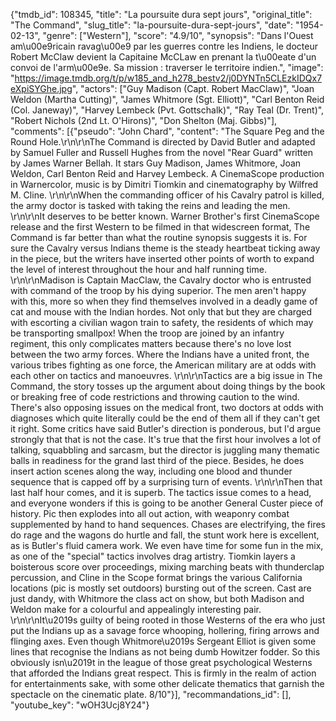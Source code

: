 {"tmdb_id": 108345, "title": "La poursuite dura sept jours", "original_title": "The Command", "slug_title": "la-poursuite-dura-sept-jours", "date": "1954-02-13", "genre": ["Western"], "score": "4.9/10", "synopsis": "Dans l'Ouest am\u00e9ricain ravag\u00e9 par les guerres contre les Indiens, le docteur Robert McClaw devient la Capitaine McCLaw en prenant la t\u00eate d'un convoi de l'arm\u00e9e. Sa mission : traverser le territoire indien.", "image": "https://image.tmdb.org/t/p/w185_and_h278_bestv2/j0DYNTn5CLEzkIDQx7eXpiSYGhe.jpg", "actors": ["Guy Madison (Capt. Robert MacClaw)", "Joan Weldon (Martha Cutting)", "James Whitmore (Sgt. Elliott)", "Carl Benton Reid (Col. Janeway)", "Harvey Lembeck (Pvt. Gottschalk)", "Ray Teal (Dr. Trent)", "Robert Nichols (2nd Lt. O'Hirons)", "Don Shelton (Maj. Gibbs)"], "comments": [{"pseudo": "John Chard", "content": "The Square Peg and the Round Hole.\r\n\r\nThe Command is directed by David Butler and adapted by Samuel Fuller and Russell Hughes from the novel \"Rear Guard\" written by James Warner Bellah. It stars Guy Madison, James Whitmore, Joan Weldon, Carl Benton Reid and Harvey Lembeck. A CinemaScope production in Warnercolor, music is by Dimitri Tiomkin and cinematography by Wilfred M. Cline. \r\n\r\nWhen the commanding officer of his Cavalry patrol is killed, the army doctor is tasked with taking the reins and leading the men. \r\n\r\nIt deserves to be better known. Warner Brother's first CinemaScope release and the first Western to be filmed in that widescreen format, The Command is far better than what the routine synopsis suggests it is. For sure the Cavalry versus Indians theme is the steady heartbeat ticking away in the piece, but the writers have inserted other points of worth to expand the level of interest throughout the hour and half running time. \r\n\r\nMadison is Captain MacClaw, the Cavalry doctor who is entrusted with command of the troop by his dying superior. The men aren't happy with this, more so when they find themselves involved in a deadly game of cat and mouse with the Indian hordes. Not only that but they are charged with escorting a civilian wagon train to safety, the residents of which may be transporting smallpox! When the troop are joined by an infantry regiment, this only complicates matters because there's no love lost between the two army forces. Where the Indians have a united front, the various tribes fighting as one force, the American military are at odds with each other on tactics and manoeuvres. \r\n\r\nTactics are a big issue in The Command, the story tosses up the argument about doing things by the book or breaking free of code restrictions and throwing caution to the wind. There's also opposing issues on the medical front, two doctors at odds with diagnoses which quite literally could be the end of them all if they can't get it right. Some critics have said Butler's direction is ponderous, but I'd argue strongly that that is not the case. It's true that the first hour involves a lot of talking, squabbling and sarcasm, but the director is juggling many thematic balls in readiness for the grand last third of the piece. Besides, he does insert action scenes along the way, including one blood and thunder sequence that is capped off by a surprising turn of events. \r\n\r\nThen that last half hour comes, and it is superb. The tactics issue comes to a head, and everyone wonders if this is going to be another General Custer piece of history. Pic then explodes into all out action, with weaponry combat supplemented by hand to hand sequences. Chases are electrifying, the fires do rage and the wagons do hurtle and fall, the stunt work here is excellent, as is Butler's fluid camera work. We even have time for some fun in the mix, as one of the \"special\" tactics involves drag artistry. Tiomkin layers a boisterous score over proceedings, mixing marching beats with thunderclap percussion, and Cline in the Scope format brings the various California locations (pic is mostly set outdoors) bursting out of the screen. Cast are just dandy, with Whitmore the class act on show, but both Madison and Weldon make for a colourful and appealingly interesting pair. \r\n\r\nIt\u2019s guilty of being rooted in those Westerns of the era who just put the Indians up as a savage force whooping, hollering, firing arrows and flinging axes. Even though Whitmore\u2019s Sergeant Elliot is given some lines that recognise the Indians as not being dumb Howitzer fodder. So this obviously isn\u2019t in the league of those great psychological Westerns that afforded the Indians great respect. This is firmly in the realm of action for entertainments sake, with some other delicate thematics that garnish the spectacle on the cinematic plate. 8/10"}], "recommandations_id": [], "youtube_key": "wOH3Ucj8Y24"}